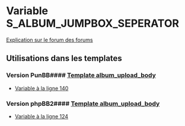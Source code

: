 # Variable S_ALBUM_JUMPBOX_SEPERATOR
[Explication sur le forum des forums](http://forum.forumactif.com/t294113-listing-des-variables#S_ALBUM_JUMPBOX_SEPERATOR)
## Utilisations dans les templates
### Version PunBB#### [Template album_upload_body](punbb/album_upload_body.md)
* [Variable à la ligne 140](../punbb/album_upload_body.tpl#L140)
### Version phpBB2#### [Template album_upload_body](subsilver/album_upload_body.md)
* [Variable à la ligne 124](../subsilver/album_upload_body.tpl#L124)